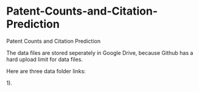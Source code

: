 # Patent-Counts-and-Citation-Prediction
Patent Counts and Citation Prediction 


The data files are stored seperately in Google Drive, because Github has a hard upload limit for data files.

Here are three data folder links:

1). 
